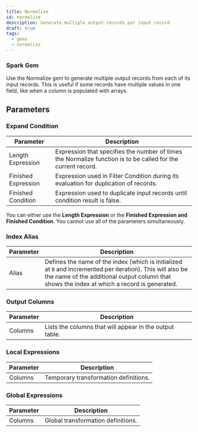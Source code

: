 ```yaml
---
title: Normalize
id: normalize
description: Generate multiple output records per input record
draft: true
tags:
  - gems
  - normalize
---
```


<h3><span class="badge">Spark Gem</span></h3>

Use the Normalize gem to generate multiple output records from each of its input records. This is useful if some records have multiple values in one field, like when a column is populated with arrays.

## Parameters

### Expand Condition

| Parameter           | Description                                                                                                  |
| ------------------- | ------------------------------------------------------------------------------------------------------------ |
| Length Expression   | Expression that specifies the number of times the Normalize function is to be called for the current record. |
| Finished Expression | Expression used in Filter Condition during its evaluation for duplication of records.                        |
| Finished Condition  | Expression used to duplicate input records until condition result is false.                                  |

You can either use the **Length Expression** or the **Finished Expression and Finished Condition**. You cannot use all of the parameters simultaneously.

### Index Alias

| Parameter | Description                                                                                                                                                                                                |
| --------- | ---------------------------------------------------------------------------------------------------------------------------------------------------------------------------------------------------------- |
| Alias     | Defines the name of the index (which is initialized at `0` and incremented per iteration). This will also be the name of the additional output column that shows the index at which a record is generated. |

### Output Columns

| Parameter | Description                                             |
| --------- | ------------------------------------------------------- |
| Columns   | Lists the columns that will appear in the output table. |

### Local Expressions

| Parameter | Description                           |
| --------- | ------------------------------------- |
| Columns   | Temporary transformation definitions. |

### Global Expressions

| Parameter | Description                        |
| --------- | ---------------------------------- |
| Columns   | Global transformation definitions. |
